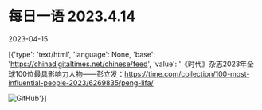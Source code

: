 # 每日一语 2023.4.14

2023-04-15

[{'type': 'text/html', 'language': None, 'base': 'https://chinadigitaltimes.net/chinese/feed', 'value': '《时代》杂志2023年全球100位最具影响力人物——彭立发：https://time.com/collection/100-most-influential-people-2023/6269835/peng-lifa/

![GitHub](https://chinadigitaltimes.net/chinese/files/2023/04/image-1681526919803.png)'}]